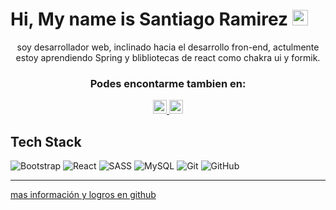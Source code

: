 
# Hi, My name is Santiago Ramirez <img src="https://media.giphy.com/media/hvRJCLFzcasrR4ia7z/giphy.gif" width="25px" height="25px">

<div align="center">
 
soy desarrollador web, inclinado hacia el desarrollo fron-end, actulmente estoy aprendiendo Spring y blibliotecas de react como chakra ui y formik.
  <h3> Podes encontarme tambien en:</h3>
<a  align="center" href="https://www.linkedin.com/in/santiago-ramirez-b736501ab/">
  <img alt="LinkedIN" width="22px" src="https://raw.githubusercontent.com/peterthehan/peterthehan/master/assets/linkedin.svg" />
</a>
<a  align="center" href="https://www.twitter.com/santy__dev">
  <img alt="LinkedIN" width="22px" src="https://raw.githubusercontent.com/peterthehan/peterthehan/master/assets/twitter.svg" />
</a>

  </div>



## Tech Stack
![Bootstrap](https://img.shields.io/badge/-boostrap-blue?logo=bootstrap&color=6384bc&logoColor=black&logoWidth=20&style=for-the-badge)
![React](https://img.shields.io/badge/-React-blue?logo=react&color=6384bc&logoWidth=20&style=for-the-badge)
![SASS](https://img.shields.io/badge/-SASS-blue?logo=sass&color=6384bc&logoWidth=20&style=for-the-badge)
![MySQL](https://img.shields.io/badge/-MySQL-blue?logo=MYSQL&color=6384bc&logoColor=black&logoWidth=20&style=for-the-badge)
![Git](https://img.shields.io/badge/-GIT-blue?logo=git&color=6384bc&logoWidth=20&style=for-the-badge)
![GitHub](https://img.shields.io/badge/-Github-blue?logo=github&color=6384bc&logoWidth=20&style=for-the-badge)

---
[mas información y logros en github](https://readme.santidev.com.ar/)

<!--* Mas información de mi perfil de Github:  


<div align="center" border="solid 1px white">



<img src="https://github-readme-stats.vercel.app/api/top-langs/?username=santy-ramirez&theme=default&hide_border=false&include_all_commits=true&count_private=true&layout=compact" width="512px"/>
<img src="https://github-readme-streak-stats.herokuapp.com/?user=santy-ramirez&theme=default&hide_border=false" width="512px"/>


<img src="https://github-readme-stats.vercel.app/api?username=santy-ramirez&theme=default&hide_border=false&include_all_commits=true&count_private=true" width="512px"/>

<img src="https://github-profile-trophy.vercel.app/?username=santy-ramirez&theme=radical&no-frame=false&no-bg=false&margin-w=4" width="512px"/>

<img src="https://quotes-github-readme.vercel.app/api?type=horizontal&theme=light" width="512px"/>


<img src="https://random-memer.herokuapp.com/" width="512px"/>

<hr/>
<img src="https://visitcount.itsvg.in/api?id=santy-ramirez&icon=2&color=1)](https://visitcount.itsvg.in" width="512px"/>

<a src="https://github.com/santy-ramirez">hecho por: @santy-ramirez</a>

</div>

 
